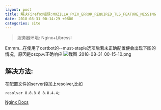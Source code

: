 ```yaml
---
layout: post
title: 解决Firefox错误:MOZILLA_PKIX_ERROR_REQUIRED_TLS_FEATURE_MISSING
date: 2018-08-31 00:14:29 +0800
categories: site
---
```

> 服务器环境: Nginx+Libressl

Emmm...在使用了certbot的--must-staple选项后若未正确配置便会出现下图的情况，原因是oscp未正确响应
![截图_2018-08-31_00-15-10.png](https://i.loli.net/2018/08/31/5b8818a870b50.png)

## 解决方法:

在配置文件的server段加上resolver,比如
```
resolver 8.8.8.8 8.8.4.4;
```

[Nginx Docs](http://nginx.org/en/docs/http/ngx_http_core_module.html#resolver)
